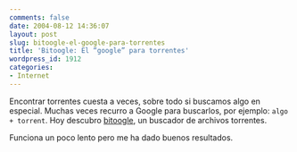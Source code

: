 ```yaml
---
comments: false
date: 2004-08-12 14:36:07
layout: post
slug: bitoogle-el-google-para-torrentes
title: 'Bitoogle: El “google” para torrentes'
wordpress_id: 1912
categories:
- Internet
---
```


Encontrar torrentes cuesta a veces, sobre todo si buscamos algo en especial. Muchas veces recurro a Google para buscarlos, por ejemplo: `algo + torrent`. Hoy descubro [bitoogle](http://search.bitoogle.com), un buscador de archivos torrentes.





Funciona un poco lento pero me ha dado buenos resultados.




 
